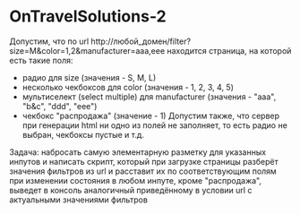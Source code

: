 # OnTravelSolutions-2

Допустим, что по url http://любой_домен/filter?size=M&color=1,2&manufacturer=aaa,eee находится страница, на которой есть такие поля:
- радио для size (значения - S, M, L)
- несколько чекбоксов для color (значения - 1, 2, 3, 4, 5)
- мультиселект (select multiple) для manufacturer (значения - "aaa", "b&c", "ddd", "eee") 
- чекбокс "распродажа" (значение - 1)
Допустим также, что сервер при генерации html ни одно из полей не заполняет, то есть радио не выбран, чекбоксы пустые и т.д.

Задача: набросать самую элементарную разметку для указанных инпутов и написать скрипт, который 
при загрузке страницы разберёт значения фильтров из url и расставит их по соответствующим полям
при изменении состояния в любом инпуте, кроме "распродажа", выведет в консоль аналогичный приведённому в условии url с актуальными значениями фильтров
